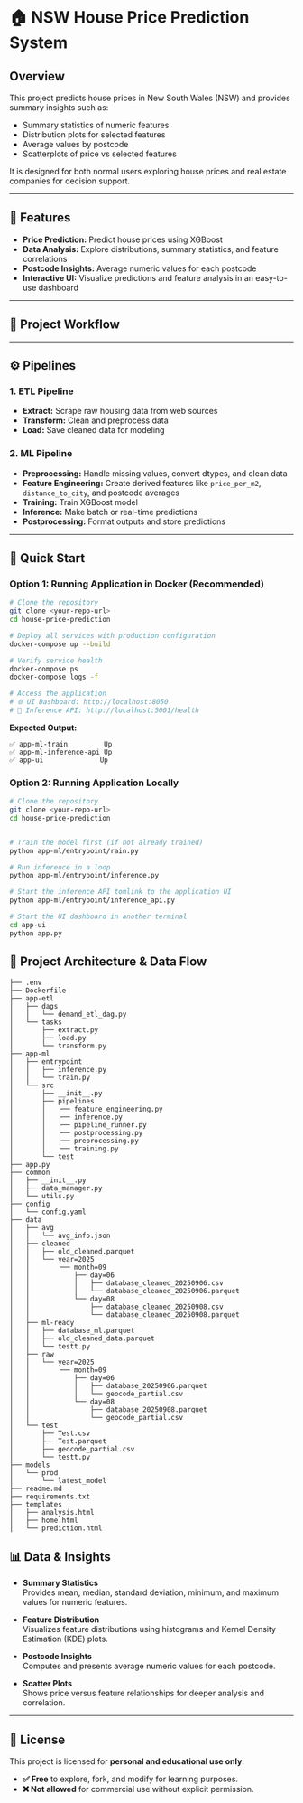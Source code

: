 # 🏠 NSW House Price Prediction System

## Overview
This project predicts house prices in New South Wales (NSW) and provides summary insights such as:

- Summary statistics of numeric features  
- Distribution plots for selected features  
- Average values by postcode  
- Scatterplots of price vs selected features  

It is designed for both normal users exploring house prices and real estate companies for decision support.

---

## 🚀 Features

- **Price Prediction:** Predict house prices using XGBoost  
- **Data Analysis:** Explore distributions, summary statistics, and feature correlations  
- **Postcode Insights:** Average numeric values for each postcode  
- **Interactive UI:** Visualize predictions and feature analysis in an easy-to-use dashboard  

---

## 📁 Project Workflow


---

## ⚙️ Pipelines

### 1. ETL Pipeline
- **Extract:** Scrape raw housing data from web sources  
- **Transform:** Clean and preprocess data  
- **Load:** Save cleaned data for modeling  

### 2. ML Pipeline
- **Preprocessing:** Handle missing values, convert dtypes, and clean data  
- **Feature Engineering:** Create derived features like `price_per_m2`, `distance_to_city`, and postcode averages  
- **Training:** Train XGBoost model  
- **Inference:** Make batch or real-time predictions  
- **Postprocessing:** Format outputs and store predictions  

---

## 🚀 Quick Start

### Option 1: Running Application in Docker (Recommended)

```bash
# Clone the repository
git clone <your-repo-url>
cd house-price-prediction

# Deploy all services with production configuration
docker-compose up --build

# Verify service health
docker-compose ps
docker-compose logs -f

# Access the application
# 🌐 UI Dashboard: http://localhost:8050
# 🔌 Inference API: http://localhost:5001/health
```

**Expected Output:**
```
✅ app-ml-train         Up
✅ app-ml-inference-api Up  
✅ app-ui              Up
```

### Option 2: Running Application Locally

```bash
# Clone the repository
git clone <your-repo-url>
cd house-price-prediction


# Train the model first (if not already trained)
python app-ml/entrypoint/rain.py

# Run inference in a loop 
python app-ml/entrypoint/inference.py

# Start the inference API tomlink to the application UI
python app-ml/entrypoint/inference_api.py

# Start the UI dashboard in another terminal
cd app-ui
python app.py
```

## 📁 Project Architecture & Data Flow
```text
├── .env
├── Dockerfile
├── app-etl
│   ├── dags
│   │   └── demand_etl_dag.py
│   └── tasks
│       ├── extract.py
│       ├── load.py
│       └── transform.py
├── app-ml
│   ├── entrypoint
│   │   ├── inference.py
│   │   └── train.py
│   └── src
│       ├── __init__.py
│       ├── pipelines
│       │   ├── feature_engineering.py
│       │   ├── inference.py
│       │   ├── pipeline_runner.py
│       │   ├── postprocessing.py
│       │   ├── preprocessing.py
│       │   └── training.py
│       └── test
├── app.py
├── common
│   ├── __init__.py
│   ├── data_manager.py
│   └── utils.py
├── config
│   └── config.yaml
├── data
│   ├── avg
│   │   └── avg_info.json
│   ├── cleaned
│   │   ├── old_cleaned.parquet
│   │   └── year=2025
│   │       └── month=09
│   │           ├── day=06
│   │           │   ├── database_cleaned_20250906.csv
│   │           │   └── database_cleaned_20250906.parquet
│   │           └── day=08
│   │               ├── database_cleaned_20250908.csv
│   │               └── database_cleaned_20250908.parquet
│   ├── ml-ready
│   │   ├── database_ml.parquet
│   │   ├── old_cleaned_data.parquet
│   │   └── testt.py
│   ├── raw
│   │   └── year=2025
│   │       └── month=09
│   │           ├── day=06
│   │           │   ├── database_20250906.parquet
│   │           │   └── geocode_partial.csv
│   │           └── day=08
│   │               ├── database_20250908.parquet
│   │               └── geocode_partial.csv
│   └── test
│       ├── Test.csv
│       ├── Test.parquet
│       ├── geocode_partial.csv
│       └── testt.py
├── models
│   └── prod
│       └── latest_model
├── readme.md
├── requirements.txt
├── templates
│   ├── analysis.html
│   ├── home.html
│   └── prediction.html
```

## 📊 Data & Insights

- **Summary Statistics**  
  Provides mean, median, standard deviation, minimum, and maximum values for numeric features.

- **Feature Distribution**  
  Visualizes feature distributions using histograms and Kernel Density Estimation (KDE) plots.

- **Postcode Insights**  
  Computes and presents average numeric values for each postcode.

- **Scatter Plots**  
  Shows price versus feature relationships for deeper analysis and correlation.

---

## 📜 License

This project is licensed for **personal and educational use only**.

- **✅ Free** to explore, fork, and modify for learning purposes.  
- **❌ Not allowed** for commercial use without explicit permission.
